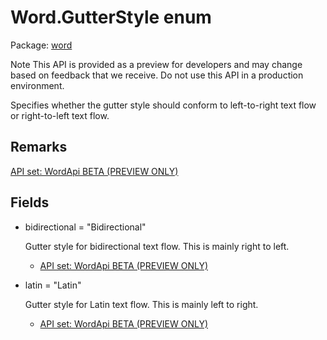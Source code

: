 # Word.GutterStyle enum

Package: [word](/en-us/javascript/api/word)

Note
This API is provided as a preview for developers and may change based on feedback that we receive. Do not use this API in a production environment.

Specifies whether the gutter style should conform to left-to-right text flow or right-to-left text flow.

## Remarks

[API set: WordApi BETA (PREVIEW ONLY)](/en-us/javascript/api/requirement-sets/word/word-api-requirement-sets)

## Fields

- bidirectional = "Bidirectional"
  
  Gutter style for bidirectional text flow. This is mainly right to left.
  
  - [API set: WordApi BETA (PREVIEW ONLY)](/en-us/javascript/api/requirement-sets/word/word-api-requirement-sets)

- latin = "Latin"
  
  Gutter style for Latin text flow. This is mainly left to right.
  
  - [API set: WordApi BETA (PREVIEW ONLY)](/en-us/javascript/api/requirement-sets/word/word-api-requirement-sets)